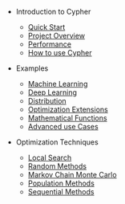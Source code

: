 - Introduction to Cypher

    - [Quick Start](README.md)
    - [Project Overview](overview)
    - [Performance](./performance)
    - [How to use Cypher](./tutorial)


- Examples

    - [Machine Learning](./examples/machine_learning)
    - [Deep Learning](./examples/deep_learning)
    - [Distribution](./examples/distribution)
    - [Optimization Extensions](./examples/extensions)
    - [Mathematical Functions](./examples/math_functions)
    - [Advanced use Cases](./examples/use_cases)


- Optimization Techniques

    - [Local Search](./optimizers/local_search)
    - [Random Methods](./optimizers/random_methods)
    - [Markov Chain Monte Carlo](./optimizers/mcmc)
    - [Population Methods](./optimizers/population_methods)
    - [Sequential Methods](./optimizers/sequential_methods)
